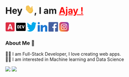# Hey <img src="img/Hi.gif" width="30px" height="30px" width="35px">, I am <a href="https://ajayshah.tech/" target="_blank" style="color:red">Ajay !</a>

<a style="margin-bottom:10px" href="https://ajayshah.tech/" target="_blank"><img src="img/a.svg" width="30px" height="30px"></a>
<a style="margin-bottom:10px" href="https://dev.to/ajayaallen" target="_blank"><img src="img/dev-badge.svg" width="30px" height="30px"></a>
<a style="margin-bottom:10px" href="https://twitter.com/AjayKum24335319" target="_blank"><img src="img/twitter.svg" width="30px" height="30px"></a>
<a style="margin-bottom:10px" href="https://www.linkedin.com/in/ajayaallen/" target="_blank"><img src="img/linkedin.svg" width="30px" height="30px"></a>
<a style="margin-bottom:10px" href="https://www.facebook.com/ajayaallen" target="_blank"><img src="img/facebook.svg" width="30px" height="30px"></a>
<a style="margin-bottom:10px" href="https://www.instagram.com/ajayaallen/" target="_blank"><img src="img/instagram.svg" width="30px" height="30px"></a>

### About Me 🚀

👨‍💻 I am Full-Stack Developer, I love creating web apps.<br>
👨‍💻 I am interested in Machine learning and Data Science

<img src="https://github-readme-stats.vercel.app/api/top-langs/?username=ajayaallen&layout=compact&theme=gruvbox">
<img src="https://github-readme-stats.vercel.app/api?username=ajayaallen&show_icons=true&theme=gruvbox">
